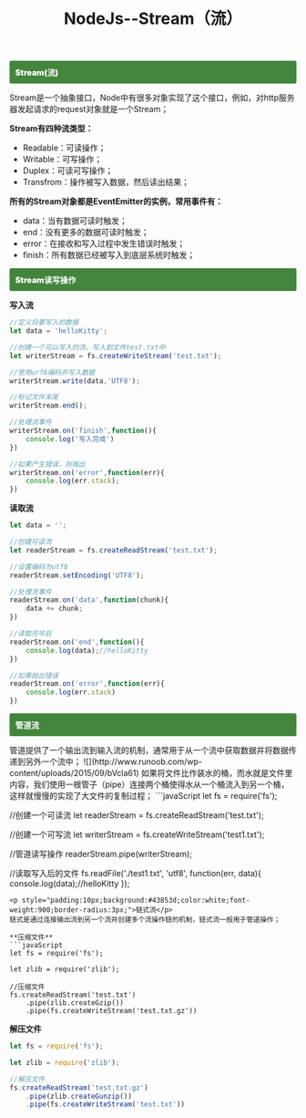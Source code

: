 ﻿---
title: NodeJs--Stream（流）
tags:
- nodejs
- stream
---
<p style="padding:10px;background:#43853d;color:white;font-weight:900;border-radius:3px;">Stream(流)</p>
Stream是一个抽象接口，Node中有很多对象实现了这个接口，例如，对http服务器发起请求的request对象就是一个Stream；

**Stream有四种流类型：**

 - Readable：可读操作；
 - Writable：可写操作；
 - Duplex：可读可写操作；
 - Transfrom：操作被写入数据，然后读出结果；

**所有的Stream对象都是EventEmitter的实例，常用事件有：**

 - data：当有数据可读时触发；
 - end：没有更多的数据可读时触发；
 - error：在接收和写入过程中发生错误时触发；
 - finish：所有数据已经被写入到底层系统时触发；

<!--more-->
 <p style="padding:10px;background:#43853d;color:white;font-weight:900;border-radius:3px;">Stream读写操作</p>

**写入流**
```javaScript
//定义将要写入的数据
let data = 'helloKitty';

//创建一个可以写入的流，写入到文件test.txt中
let writerStream = fs.createWriteStream('test.txt');

//使用urf8编码并写入数据
writerStream.write(data,'UTF8');

//标记文件末尾
writerStream.end();

//处理流事件
writerStream.on('finish',function(){
    console.log('写入完成')
})

//如果产生错误，则抛出
writerStream.on('error',function(err){
    console.log(err.stack);
})
```

**读取流**
```javaScript
let data = '';

//创建可读流
let readerStream = fs.createReadStream('test.txt');

//设置编码为utf8
readerStream.setEncoding('UTF8');

//处理流事件
readerStream.on('data',function(chunk){
    data += chunk;
})

//读取完毕后
readerStream.on('end',function(){
    console.log(data);//helloKitty
})

//如果抛出错误
readerStream.on('error',function(err){
    console.log(err.stack)
})
```
<p style="padding:10px;background:#43853d;color:white;font-weight:900;border-radius:3px;">管道流</p>
管道提供了一个输出流到输入流的机制，通常用于从一个流中获取数据并将数据传递到另外一个流中；
![](http://www.runoob.com/wp-content/uploads/2015/09/bVcla61)
如果将文件比作装水的桶，而水就是文件里内容，我们使用一根管子（pipe）连接两个桶使得水从一个桶流入到另一个桶，这样就慢慢的实现了大文件的复制过程；
```javaScript
let fs = require('fs');

//创建一个可读流
let readerStream = fs.createReadStream('test.txt');

//创建一个可写流
let writerStream = fs.createWriteStream('test1.txt');

//管道读写操作
readerStream.pipe(writerStream);

//读取写入后的文件
fs.readFile('./test1.txt', 'utf8', function(err, data){
    console.log(data);//helloKitty
});
```
<p style="padding:10px;background:#43853d;color:white;font-weight:900;border-radius:3px;">链式流</p>
链式是通过连接输出流到另一个流并创建多个流操作链的机制，链式流一般用于管道操作；

**压缩文件**
```javaScript
let fs = require('fs');

let zlib = require('zlib');

//压缩文件
fs.createReadStream('test.txt')
    .pipe(zlib.createGzip())
    .pipe(fs.createWriteStream('test.txt.gz'))
```

**解压文件**
```javaScript
let fs = require('fs');

let zlib = require('zlib');

//解压文件
fs.createReadStream('test.txt.gz')
    .pipe(zlib.createGunzip())
    .pipe(fs.createWriteStream('test.txt'))
```

